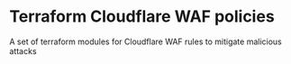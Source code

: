 # Terraform Cloudflare WAF policies
A set of terraform modules for Cloudflare WAF rules to mitigate malicious attacks
